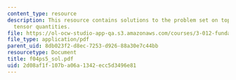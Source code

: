 ```yaml
---
content_type: resource
description: This resource contains solutions to the problem set on topics like symmetry,and
  tensor quantities.
file: https://ol-ocw-studio-app-qa.s3.amazonaws.com/courses/3-012-fundamentals-of-materials-science-fall-2005/2d08af1f107ba06a1342ecc5d3496e81_f04ps5_sol.pdf
file_type: application/pdf
parent_uid: 8db023f2-d8ec-7253-d926-88a30e7c44bb
resourcetype: Document
title: f04ps5_sol.pdf
uid: 2d08af1f-107b-a06a-1342-ecc5d3496e81
---
```

